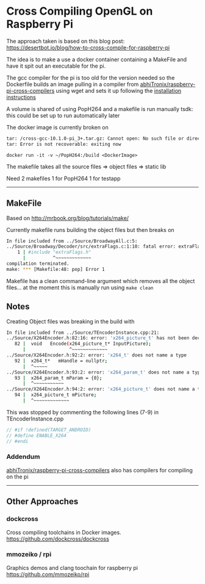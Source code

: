 # Cross Compiling OpenGL on Raspberry Pi

The approach taken is based on this blog post: https://desertbot.io/blog/how-to-cross-compile-for-raspberry-pi

The idea is to make a use a docker container containing a MakeFile and have it spit out an executable for the pi.

The gcc compiler for the pi is too old for the version needed so the Dockerfile builds an image pulling in a compiler from [abhiTronix/raspberry-pi-cross-compilers](https://github.com/abhiTronix/raspberry-pi-cross-compilers) using wget and sets it up following the [installation instructions](https://github.com/abhiTronix/raspberry-pi-cross-compilers/wiki/Cross-Compiler:-Installation-Instructions)

A volume is shared of using PopH264 and a makefile is run manually
tsdk: this could be set up to run automatically later

The docker image is currently broken on

```bash
tar: /cross-gcc-10.1.0-pi_3+.tar.gz: Cannot open: No such file or directory
tar: Error is not recoverable: exiting now
```

`docker run -it -v ~/PopH264:/build <DockerImage>`

The makefile takes all the source files => object files => static lib

Need 2 makefiles
1 for PopH264
1 for testapp

---

## MakeFile

Based on http://mrbook.org/blog/tutorials/make/

Currently makefile runs building the object files but then breaks on

```bash
In file included from ../Source/BroadwayAll.c:5:
../Source/Broadway/Decoder/src/extraFlags.c:1:10: fatal error: extraFlags.h: No such file or directory
    1 | #include "extraFlags.h"
      |          ^~~~~~~~~~~~~~
compilation terminated.
make: *** [Makefile:48: pop] Error 1
```

Makefile has a clean command-line argument which removes all the object files... at the moment this is manually run using
`make clean`

## Notes

Creating Object files was breaking in the build with

```bash
In file included from ../Source/TEncoderInstance.cpp:21:
../Source/X264Encoder.h:82:16: error: 'x264_picture_t' has not been declared
   82 |  void   Encode(x264_picture_t* InputPicture);
      |                ^~~~~~~~~~~~~~
../Source/X264Encoder.h:92:2: error: 'x264_t' does not name a type
   92 |  x264_t*   mHandle = nullptr;
      |  ^~~~~~
../Source/X264Encoder.h:93:2: error: 'x264_param_t' does not name a type
   93 |  x264_param_t mParam = {0};
      |  ^~~~~~~~~~~~
../Source/X264Encoder.h:94:2: error: 'x264_picture_t' does not name a type
   94 |  x264_picture_t mPicture;
      |  ^~~~~~~~~~~~~~
```

This was stopped by commenting the following lines (7-9) in TEncoderInstance.cpp

```c++
// #if !defined(TARGET_ANDROID)
// #define ENABLE_X264
// #endi
```

### Addendum

[abhiTronix/raspberry-pi-cross-compilers](https://github.com/abhiTronix/raspberry-pi-cross-compilers) also has compilers for compiling on the pi

---

## Other Approaches

### dockcross

Cross compiling toolchains in Docker images.
https://github.com/dockcross/dockcross

### mmozeiko / rpi

Graphics demos and clang toochain for raspberry pi
https://github.com/mmozeiko/rpi
